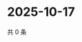 # 2025-10-17

共 0 条

<!-- BEGIN ZHIHUQUESTIONS -->
<!-- 最后更新时间 Fri Oct 17 2025 23:11:17 GMT+0800 (China Standard Time) -->

<!-- END ZHIHUQUESTIONS -->
